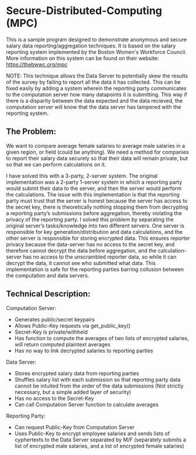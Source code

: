 # Secure-Distributed-Computing (MPC)

This is a sample program designed to demonstrate anonymous and secure salary data reporting/aggregation techniques. It is based on the salary reporting system implemented by the
Boston Women's Workforce Council. More information on this system can be found on their website: https://thebwwc.org/mpc

NOTE: This technique allows the Data Server to potentially skew the results of the survey by failing to report all the data it has collected. This can be fixed easily by adding a system wherein the reporting party communicates to the computation server how many datapoints it is submitting. This way if there is a disparity between the data expected and the data recieved, the computation server will know that the data server has tampered with the reporting system.

## The Problem:

We want to compare average female salaries to average male salaries in a given region, or field (could be anything). We need a method for companies to report their salary data securely so that their data will remain private, but so that we can perform calculations on it.

I have solved this with a 3-party, 2-server system. The original implementation was a 2-party 1-server system in which a reporting party would submit their data to the server, and then the server would perform the calculations. The issue with this implementation is that the reporting party must trust that the server is honest because the server has access to the secret key, there is theoretically nothing stopping them from decrypting a reporting party’s submissions before aggregation, thereby violating the privacy of the reporting party. I solved this problem by separating the original server’s tasks/knowledge into two different servers. One server is responsible for key generation/distribution and data calculations, and the other server is responsible for storing encrypted data. This ensures reporter privacy because the data-server has no access to the secret key, and therefore cannot decrypt the data before aggregation, and the calculation-server has no access to the unscrambled reporter data, so while it can decrypt the data, it cannot see who submitted what data. This implementation is safe for the reporting parties barring collusion between the computation and data servers.

## Technical Description:

Computation Server:
-	Generates public/secret keypairs
-	Allows Public-Key requests via get_public_key()
-	Secret-Key is private/withheld
-	Has function to compute the averages of two lists of encrypted salaries, will return computed plaintext averages
-	Has no way to link decrypted salaries to reporting parties

Data Server:
-	Stores encrypted salary data from reporting parties
-	Shuffles salary list with each submission so that reporting party data cannot be intuited from the order of the data submissions (Not strictly necessary, but a simple added layer of security)
-	Has no access to the Secret-Key
-	Can call Computation Server function to calculate averages

Reporting Party:
-	Can request Public-Key from Computation Server
-	Uses Public-Key to encrypt employee salaries and sends lists of cyphertexts to the Data Server separated by M/F (separately submits a list of encrypted male salaries, and a list of encrypted female salaries)
